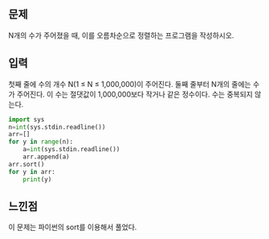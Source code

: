 ## 문제
N개의 수가 주어졌을 때, 이를 오름차순으로 정렬하는 프로그램을 작성하시오.

## 입력
첫째 줄에 수의 개수 N(1 ≤ N ≤ 1,000,000)이 주어진다. 둘째 줄부터 N개의 줄에는 
수가 주어진다. 이 수는 절댓값이 1,000,000보다 작거나 같은 정수이다. 
수는 중복되지 않는다.

```python
import sys
n=int(sys.stdin.readline())
arr=[]
for y in range(n):
    a=int(sys.stdin.readline())
    arr.append(a)
arr.sort()
for y in arr:
    print(y)
```
## 느낀점
이 문제는 파이썬의 sort를 이용해서 풀었다.
